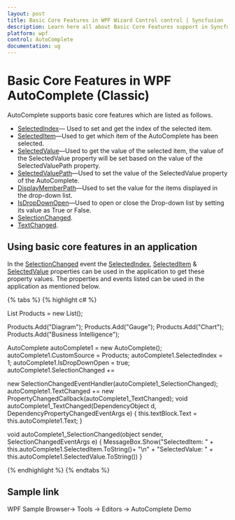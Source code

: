 ```yaml
---
layout: post
title: Basic Core Features in WPF Wizard Control control | Syncfusion
description: Learn here all about Basic Core Features support in Syncfusion WPF AutoComplete (Classic) control and more.
platform: wpf
control: AutoComplete
documentation: ug
---
```


# Basic Core Features in WPF AutoComplete (Classic)

AutoComplete supports basic core features which are listed as follows.

* [SelectedIndex](https://help.syncfusion.com/cr/wpf/Syncfusion.Windows.Tools.Controls.AutoComplete.html#Syncfusion_Windows_Tools_Controls_AutoComplete_SelectedIndex)— Used to set and get the index of the selected item.
* [SelectedItem](https://help.syncfusion.com/cr/wpf/Syncfusion.Windows.Tools.Controls.AutoComplete.html#Syncfusion_Windows_Tools_Controls_AutoComplete_SelectedItem)—Used to get which item of the AutoComplete has been selected.
* [SelectedValue](https://help.syncfusion.com/cr/wpf/Syncfusion.Windows.Tools.Controls.AutoComplete.html#Syncfusion_Windows_Tools_Controls_AutoComplete_SelectedValue)—Used to get the value of the selected item, the value of the SelectedValue property will be set based on the value of the SelectedValuePath property.
* [SelectedValuePath](https://help.syncfusion.com/cr/wpf/Syncfusion.Windows.Tools.Controls.AutoComplete.html#Syncfusion_Windows_Tools_Controls_AutoComplete_SelectedValuePath)—Used to set the value of the SelectedValue property of the AutoComplete.
* [DisplayMemberPath](https://docs.microsoft.com/en-us/dotnet/api/system.windows.controls.itemscontrol.displaymemberpath?view=netframework-4.7.2)—Used to set the value for the items displayed in the drop-down list.
* [IsDropDownOpen](https://help.syncfusion.com/cr/wpf/Syncfusion.Windows.Tools.Controls.AutoComplete.html#Syncfusion_Windows_Tools_Controls_AutoComplete_IsDropDownOpen)—Used to open or close the Drop-down list by setting its value as True or False.
* [SelectionChanged](https://help.syncfusion.com/cr/wpf/Syncfusion.Windows.Tools.Controls.AutoComplete.html).
* [TextChanged](https://help.syncfusion.com/cr/wpf/Syncfusion.Windows.Tools.Controls.AutoComplete.html).

## Using basic core features in an application

In the [SelectionChanged](https://help.syncfusion.com/cr/wpf/Syncfusion.Windows.Tools.Controls.AutoComplete.html) event the [SelectedIndex](https://help.syncfusion.com/cr/wpf/Syncfusion.Windows.Tools.Controls.AutoComplete.html#Syncfusion_Windows_Tools_Controls_AutoComplete_SelectedIndex), [SelectedItem](https://help.syncfusion.com/cr/wpf/Syncfusion.Windows.Tools.Controls.AutoComplete.html#Syncfusion_Windows_Tools_Controls_AutoComplete_SelectedItem) & [SelectedValue](https://help.syncfusion.com/cr/wpf/Syncfusion.Windows.Tools.Controls.AutoComplete.html#Syncfusion_Windows_Tools_Controls_AutoComplete_SelectedValue) properties can be used in the application to get these property values. The properties and events listed can be used in the application as mentioned below.

{% tabs %}
{% highlight c# %}

List<String> Products = new List<String>();

Products.Add("Diagram");
Products.Add("Gauge");
Products.Add("Chart");
Products.Add("Business Intelligence");

AutoComplete autoComplete1 = new AutoComplete();
autoComplete1.CustomSource = Products;
autoComplete1.SelectedIndex = 1;
autoComplete1.IsDropDownOpen = true;
autoComplete1.SelectionChanged += 

new SelectionChangedEventHandler(autoComplete1_SelectionChanged);
autoComplete1.TextChanged += new PropertyChangedCallback(autoComplete1_TextChanged);
void autoComplete1_TextChanged(DependencyObject d, DependencyPropertyChangedEventArgs e)
{
    this.textBlock.Text = this.autoComplete1.Text;
}

void autoComplete1_SelectionChanged(object sender, SelectionChangedEventArgs e)
{
    MessageBox.Show("SelectedItem: " +
    this.autoComplete1.SelectedItem.ToString()+ "\n" + "SelectedValue: "
    + this.autoComplete1.SelectedValue.ToString())
}

{% endhighlight %}
{% endtabs %}

## Sample link

WPF Sample Browser-> Tools -> Editors -> AutoComplete Demo
